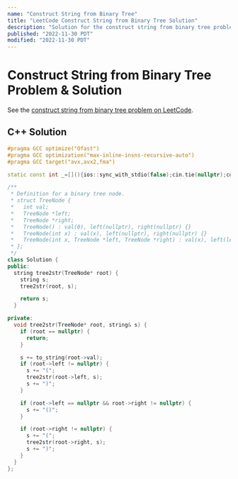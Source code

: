 ```yaml
---
name: "Construct String from Binary Tree"
title: "LeetCode Construct String from Binary Tree Solution"
description: "Solution for the construct string from binary tree problem from LeetCode."
published: "2022-11-30 PDT"
modified: "2022-11-30 PDT"
---
```


# Construct String from Binary Tree Problem & Solution

See the [construct string from binary tree problem on LeetCode](https://leetcode.com/problems/construct-string-from-binary-tree).

## C++ Solution

```cpp
#pragma GCC optimize("Ofast")
#pragma GCC optimization("max-inline-insns-recursive-auto")
#pragma GCC target("avx,avx2,fma")

static const int _=[](){ios::sync_with_stdio(false);cin.tie(nullptr);cout.tie(nullptr);return 0;}();

/**
 * Definition for a binary tree node.
 * struct TreeNode {
 *   int val;
 *   TreeNode *left;
 *   TreeNode *right;
 *   TreeNode() : val(0), left(nullptr), right(nullptr) {}
 *   TreeNode(int x) : val(x), left(nullptr), right(nullptr) {}
 *   TreeNode(int x, TreeNode *left, TreeNode *right) : val(x), left(left), right(right) {}
 * };
 */
class Solution {
public:
  string tree2str(TreeNode* root) {
    string s;
    tree2str(root, s);

    return s;
  }

private:
  void tree2str(TreeNode* root, string& s) {
    if (root == nullptr) {
      return;
    }

    s += to_string(root->val);
    if (root->left != nullptr) {
      s += "(";
      tree2str(root->left, s);
      s += ")";
    }

    if (root->left == nullptr && root->right != nullptr) {
      s += "()";
    }

    if (root->right != nullptr) {
      s += "(";
      tree2str(root->right, s);
      s += ")";
    }
  }
};
```

